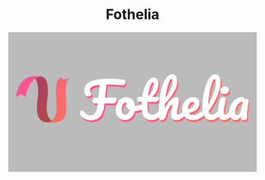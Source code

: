 <h1 align="center">Fothelia</h1>

<p align="center">
  <img src="https://raw.githubusercontent.com/4strium/Fothelia/refs/heads/main/images/splash.png" alt="Fothelia logo">
</p>